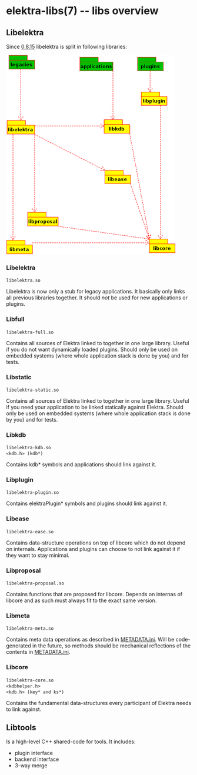 elektra-libs(7) -- libs overview
================================

## Libelektra

Since [0.8.15](/doc/decisions/library_split.md) libelektra is split in following libraries:

![Overview of Libraries](/doc/images/overview_libs.png)

### Libelektra

    libelektra.so

Libelektra is now only a stub for legacy applications. It basically only links all previous libraries
together. It should *not* be used for new applications or plugins.

### Libfull

    libelektra-full.so

Contains all sources of Elektra linked to together in one large library.
Useful if you do not want dynamically loaded plugins.
Should only be used on embedded systems (where whole application stack is done by you) and for tests.

### Libstatic

    libelektra-static.so

Contains all sources of Elektra linked to together in one large library.
Useful if you need your application to be linked statically against Elektra.
Should only be used on embedded systems (where whole application stack is done by you) and for tests.

### Libkdb

    libelektra-kdb.so
    <kdb.h> (kdb*)

Contains kdb* symbols and applications should link against it.

### Libplugin

    libelektra-plugin.so

Contains elektraPlugin* symbols and plugins should link against it.

### Libease

    libelektra-ease.so

Contains data-structure operations on top of libcore which do not depend on internals.
Applications and plugins can choose to not link against it if they want to stay minimal.

### Libproposal

    libelektra-proposal.so

Contains functions that are proposed for libcore. Depends on internas of libcore and as
such must always fit to the exact same version.

### Libmeta

    libelektra-meta.so

Contains meta data operations as described in [METADATA.ini](/doc/METADATA.ini).
Will be code-generated in the future, so methods should be mechanical reflections
of the contents in [METADATA.ini](/doc/METADATA.ini).

### Libcore

    libelektra-core.so
    <kdbhelper.h>
    <kdb.h> (key* and ks*)

Contains the fundamental data-structures every participant of Elektra needs
to link against.

## Libtools

Is a high-level C++ shared-code for tools. It includes:

- plugin interface
- backend interface
- 3-way merge
